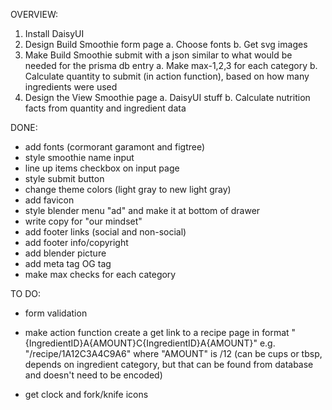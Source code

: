 OVERVIEW:

1. Install DaisyUI
2. Design Build Smoothie form page
   a. Choose fonts
   b. Get svg images
3. Make Build Smoothie submit with a json similar to what would be needed for the prisma db entry
   a. Make max-1,2,3 for each category
   b. Calculate quantity to submit (in action function), based on how many ingredients were used
4. Design the View Smoothie page
   a. DaisyUI stuff
   b. Calculate nutrition facts from quantity and ingredient data

DONE:

- add fonts (cormorant garamont and figtree)
- style smoothie name input
- line up items checkbox on input page
- style submit button
- change theme colors (light gray to new light gray)
- add favicon
- style blender menu "ad" and make it at bottom of drawer
- write copy for "our mindset"
- add footer links (social and non-social)
- add footer info/copyright
- add blender picture
- add meta tag OG tag
- make max checks for each category

TO DO:

- form validation
- make action function create a get link to a recipe page in format "{IngredientID}A{AMOUNT}C{IngredientID}A{AMOUNT}" e.g. "/recipe/1A12C3A4C9A6" where "AMOUNT" is /12 (can be cups or tbsp, depends on ingredient category, but that can be found from database and doesn't need to be encoded)

- get clock and fork/knife icons
